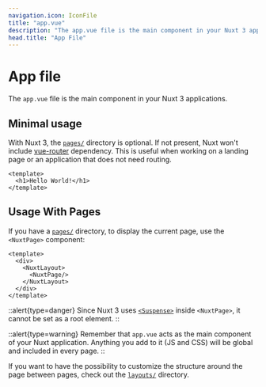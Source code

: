 ```yaml
---
navigation.icon: IconFile
title: "app.vue"
description: "The app.vue file is the main component in your Nuxt 3 applications."
head.title: "App File"
---
```


# App file

The `app.vue` file is the main component in your Nuxt 3 applications.

## Minimal usage

With Nuxt 3, the [`pages/`](/guide/directory-structure/pages) directory is optional. If not present, Nuxt won't include [vue-router](https://router.vuejs.org/) dependency. This is useful when working on a landing page or an application that does not need routing.

```vue [app.vue]
<template>
  <h1>Hello World!</h1>
</template>
```

## Usage With Pages

If you have a [`pages/`](/guide/directory-structure/pages) directory, to display the current page, use the `<NuxtPage>` component:

```vue [app.vue]
<template>
  <div>
    <NuxtLayout>
      <NuxtPage/>
    </NuxtLayout>
  </div>
</template>
```

::alert{type=danger}
Since Nuxt 3 uses [`<Suspense>`](https://vuejs.org/guide/built-ins/suspense.html#suspense) inside `<NuxtPage>`, it cannot be set as a root element.
::

::alert{type=warning}
Remember that `app.vue` acts as the main component of your Nuxt application. Anything you add to it (JS and CSS) will be global and included in every page.
::

If you want to have the possibility to customize the structure around the page between pages, check out the [`layouts/`](/guide/directory-structure/layouts) directory.
